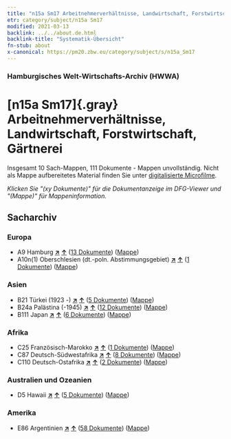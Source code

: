 ```yaml
---
title: "n15a Sm17 Arbeitnehmerverhältnisse, Landwirtschaft, Forstwirtschaft, Gärtnerei"
etr: category/subject/n15a Sm17
modified: 2021-03-13
backlink: ../../about.de.html
backlink-title: "Systematik-Übersicht"
fn-stub: about
x-canonical: https://pm20.zbw.eu/category/subject/s/n15a_Sm17
---
```


### Hamburgisches Welt-Wirtschafts-Archiv (HWWA)
# [n15a Sm17]{.gray}&#8201; Arbeitnehmerverhältnisse, Landwirtschaft, Forstwirtschaft, Gärtnerei&#160; 




Insgesamt 10 Sach-Mappen, 111 Dokumente - Mappen unvollständig.
Nicht als Mappe aufbereitetes Material finden Sie unter [digitalisierte Microfilme](/film/h1_sh.de.html).

_Klicken Sie "(xy Dokumente)" für die Dokumentanzeige im DFG-Viewer und "(Mappe)" für Mappeninformation._

## Sacharchiv




### Europa

- A9 Hamburg [**&nearr;**](../../../geo/i/140905/about.de.html "Hamburg (alle Mappen)") [**&uarr;**](../../../geo/about.de.html#A9 "Ländersystematik") (<a href="https://pm20.zbw.eu/dfgview/sh/140905,145221" title="über: Hamburg : Arbeitnehmerverhältnisse, Landwirtschaft, Forstwirtschaft, Gärtnerei" target="_blank">13 Dokumente</a>) ([Mappe](../../../../folder/sh/1409xx/140905/1452xx/145221/about.de.html))
- A10n(1) Oberschlesien (dt.-poln. Abstimmungsgebiet) [**&nearr;**](../../../geo/i/140948/about.de.html "Oberschlesien (dt.-poln. Abstimmungsgebiet) (alle Mappen)") [**&uarr;**](../../../geo/about.de.html#A10n(1) "Ländersystematik") (<a href="https://pm20.zbw.eu/dfgview/sh/140948,145221" title="über: Oberschlesien (dt.-poln. Abstimmungsgebiet) : Arbeitnehmerverhältnisse, Landwirtschaft, Forstwirtschaft, Gärtnerei" target="_blank">1 Dokumente</a>) ([Mappe](../../../../folder/sh/1409xx/140948/1452xx/145221/about.de.html))

### Asien

- B21 Türkei (1923 -) [**&nearr;**](../../../geo/i/141111/about.de.html "Türkei (1923 -) (alle Mappen)") [**&uarr;**](../../../geo/about.de.html#B21 "Ländersystematik") (<a href="https://pm20.zbw.eu/dfgview/sh/141111,145221" title="über: Türkei (1923 -) : Arbeitnehmerverhältnisse, Landwirtschaft, Forstwirtschaft, Gärtnerei" target="_blank">5 Dokumente</a>) ([Mappe](../../../../folder/sh/1411xx/141111/1452xx/145221/about.de.html))
- B24a Palästina (-1945) [**&nearr;**](../../../geo/i/141115/about.de.html "Palästina (-1945) (alle Mappen)") [**&uarr;**](../../../geo/about.de.html#B24a "Ländersystematik") (<a href="https://pm20.zbw.eu/dfgview/sh/141115,145221" title="über: Palästina (-1945) : Arbeitnehmerverhältnisse, Landwirtschaft, Forstwirtschaft, Gärtnerei" target="_blank">12 Dokumente</a>) ([Mappe](../../../../folder/sh/1411xx/141115/1452xx/145221/about.de.html))
- B111 Japan [**&nearr;**](../../../geo/i/141272/about.de.html "Japan (alle Mappen)") [**&uarr;**](../../../geo/about.de.html#B111 "Ländersystematik") (<a href="https://pm20.zbw.eu/dfgview/sh/141272,145221" title="über: Japan : Arbeitnehmerverhältnisse, Landwirtschaft, Forstwirtschaft, Gärtnerei" target="_blank">6 Dokumente</a>) ([Mappe](../../../../folder/sh/1412xx/141272/1452xx/145221/about.de.html))

### Afrika

- C25 Französisch-Marokko [**&nearr;**](../../../geo/i/141358/about.de.html "Französisch-Marokko (alle Mappen)") [**&uarr;**](../../../geo/about.de.html#C25 "Ländersystematik") (<a href="https://pm20.zbw.eu/dfgview/sh/141358,145221" title="über: Französisch-Marokko : Arbeitnehmerverhältnisse, Landwirtschaft, Forstwirtschaft, Gärtnerei" target="_blank">1 Dokumente</a>) ([Mappe](../../../../folder/sh/1413xx/141358/1452xx/145221/about.de.html))
- C87 Deutsch-Südwestafrika [**&nearr;**](../../../geo/i/141450/about.de.html "Deutsch-Südwestafrika (alle Mappen)") [**&uarr;**](../../../geo/about.de.html#C87 "Ländersystematik") (<a href="https://pm20.zbw.eu/dfgview/sh/141450,145221" title="über: Deutsch-Südwestafrika : Arbeitnehmerverhältnisse, Landwirtschaft, Forstwirtschaft, Gärtnerei" target="_blank">8 Dokumente</a>) ([Mappe](../../../../folder/sh/1414xx/141450/1452xx/145221/about.de.html))
- C110 Deutsch-Ostafrika [**&nearr;**](../../../geo/i/141471/about.de.html "Deutsch-Ostafrika (alle Mappen)") [**&uarr;**](../../../geo/about.de.html#C110 "Ländersystematik") (<a href="https://pm20.zbw.eu/dfgview/sh/141471,145221" title="über: Deutsch-Ostafrika : Arbeitnehmerverhältnisse, Landwirtschaft, Forstwirtschaft, Gärtnerei" target="_blank">2 Dokumente</a>) ([Mappe](../../../../folder/sh/1414xx/141471/1452xx/145221/about.de.html))

### Australien und Ozeanien

- D5 Hawaii [**&nearr;**](../../../geo/i/141595/about.de.html "Hawaii (alle Mappen)") [**&uarr;**](../../../geo/about.de.html#D5 "Ländersystematik") (<a href="https://pm20.zbw.eu/dfgview/sh/141595,145221" title="über: Hawaii : Arbeitnehmerverhältnisse, Landwirtschaft, Forstwirtschaft, Gärtnerei" target="_blank">5 Dokumente</a>) ([Mappe](../../../../folder/sh/1415xx/141595/1452xx/145221/about.de.html))

### Amerika

- E86 Argentinien [**&nearr;**](../../../geo/i/141692/about.de.html "Argentinien (alle Mappen)") [**&uarr;**](../../../geo/about.de.html#E86 "Ländersystematik") (<a href="https://pm20.zbw.eu/dfgview/sh/141692,145221" title="über: Argentinien : Arbeitnehmerverhältnisse, Landwirtschaft, Forstwirtschaft, Gärtnerei" target="_blank">58 Dokumente</a>) ([Mappe](../../../../folder/sh/1416xx/141692/1452xx/145221/about.de.html))


